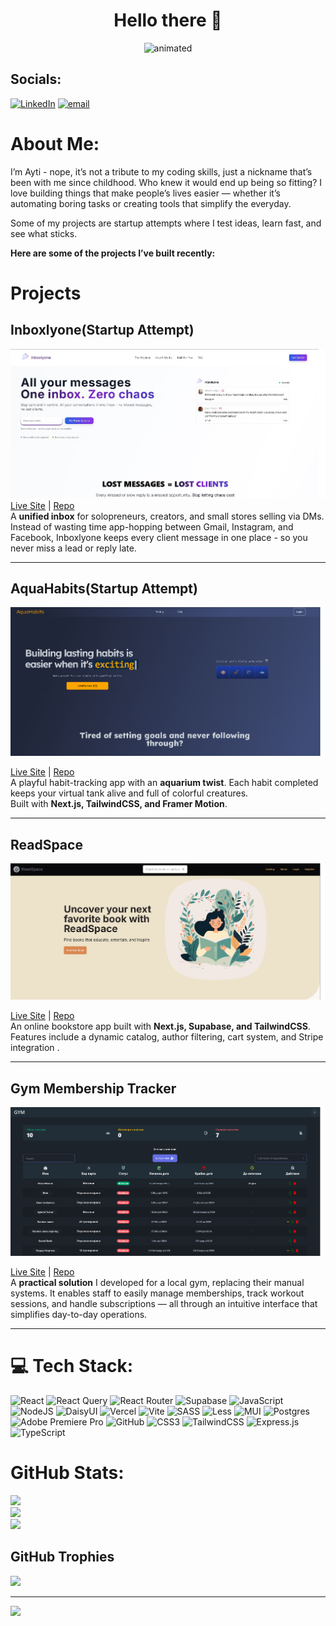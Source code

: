 
<h1 align="center">
   Hello there 👋
</h1>
 
<p align="center">
  <img src="https://media3.giphy.com/media/DwXOS8RqHocEM/giphy.gif" alt="animated" />
</p>

##  Socials:
[![LinkedIn](https://img.shields.io/badge/LinkedIn-%230077B5.svg?logo=linkedin&logoColor=white)](https://linkedin.com/in/ayturul-yumer) [![email](https://img.shields.io/badge/Email-D14836?logo=gmail&logoColor=white)](mailto:ayturulyumer@gmail.com) 

#  About Me:
I’m Ayti - nope, it’s not a tribute to my coding skills, just a nickname that’s been with me since childhood. Who knew it would end up being so fitting?
I love building things that make people’s lives easier — whether it’s automating boring tasks or creating tools that simplify the everyday.  

Some of my projects are startup attempts where I test ideas, learn fast, and see what sticks.  

**Here are some of the projects I’ve built recently:**


#  Projects

##  Inboxlyone(Startup Attempt)

![Inboxlyone Screenshot](https://github.com/ayturulyumer/ayturulyumer/blob/main/inboxly.jpg?raw=true)  
[Live Site](https://inboxly.one/) | [Repo](https://github.com/Advance-Digital-Edge/InboxlyOne)  
A **unified inbox** for solopreneurs, creators, and small stores selling via DMs. Instead of wasting time app-hopping between Gmail, Instagram, and Facebook, Inboxlyone keeps every client message in one place - so you never miss a lead or reply late.  

--- 

##  AquaHabits(Startup Attempt)

![AquaHabits Screenshot](https://github.com/ayturulyumer/ayturulyumer/blob/main/aquahabits.png?raw=true) 

[Live Site](https://habitect-9qgr.vercel.app/) | [Repo](https://github.com/ayturulyumer/Aquahabits)  
A playful habit-tracking app with an **aquarium twist**. Each habit completed keeps your virtual tank alive and full of colorful creatures.  
Built with **Next.js, TailwindCSS, and Framer Motion**.

---

##  ReadSpace
![ReadSpace Screenshot](https://github.com/ayturulyumer/ayturulyumer/blob/main/readspace.jpg?raw=true) 

[Live Site](https://read-space-alpha.vercel.app/) | [Repo](https://github.com/ayturulyumer/ReadSpace)  
An online bookstore app built with **Next.js, Supabase, and TailwindCSS**.  
Features include a dynamic catalog, author filtering, cart system, and Stripe integration .

---

##  Gym Membership Tracker
![Gym Membership Tracker Screenshot](https://github.com/ayturulyumer/ayturulyumer/blob/main/gymtracker.png?raw=true)

[Live Site](gym-membership-app-pk1n.vercel.app//) | [Repo](https://github.com/ayturulyumer/Gym-Membership-App)  
A **practical solution** I developed for a local gym, replacing their manual systems. It enables staff to easily manage memberships, track workout sessions, and handle subscriptions — all through an intuitive interface that simplifies day-to-day operations.  

---


# 💻 Tech Stack:
![React](https://img.shields.io/badge/react-%2320232a.svg?style=for-the-badge&logo=react&logoColor=%2361DAFB) ![React Query](https://img.shields.io/badge/-React%20Query-FF4154?style=for-the-badge&logo=react%20query&logoColor=white) ![React Router](https://img.shields.io/badge/React_Router-CA4245?style=for-the-badge&logo=react-router&logoColor=white) ![Supabase](https://img.shields.io/badge/Supabase-3ECF8E?style=for-the-badge&logo=supabase&logoColor=white) ![JavaScript](https://img.shields.io/badge/javascript-%23323330.svg?style=for-the-badge&logo=javascript&logoColor=%23F7DF1E) ![NodeJS](https://img.shields.io/badge/node.js-6DA55F?style=for-the-badge&logo=node.js&logoColor=white) ![DaisyUI](https://img.shields.io/badge/daisyui-5A0EF8?style=for-the-badge&logo=daisyui&logoColor=white) ![Vercel](https://img.shields.io/badge/vercel-%23000000.svg?style=for-the-badge&logo=vercel&logoColor=white) ![Vite](https://img.shields.io/badge/vite-%23646CFF.svg?style=for-the-badge&logo=vite&logoColor=white) ![SASS](https://img.shields.io/badge/SASS-hotpink.svg?style=for-the-badge&logo=SASS&logoColor=white) ![Less](https://img.shields.io/badge/less-2B4C80?style=for-the-badge&logo=less&logoColor=white) ![MUI](https://img.shields.io/badge/MUI-%230081CB.svg?style=for-the-badge&logo=mui&logoColor=white) ![Postgres](https://img.shields.io/badge/postgres-%23316192.svg?style=for-the-badge&logo=postgresql&logoColor=white) ![Adobe Premiere Pro](https://img.shields.io/badge/Adobe%20Premiere%20Pro-9999FF.svg?style=for-the-badge&logo=Adobe%20Premiere%20Pro&logoColor=white) ![GitHub](https://img.shields.io/badge/github-%23121011.svg?style=for-the-badge&logo=github&logoColor=white) ![CSS3](https://img.shields.io/badge/css3-%231572B6.svg?style=for-the-badge&logo=css3&logoColor=white) ![TailwindCSS](https://img.shields.io/badge/tailwindcss-%2338B2AC.svg?style=for-the-badge&logo=tailwind-css&logoColor=white) ![Express.js](https://img.shields.io/badge/express.js-%23404d59.svg?style=for-the-badge&logo=express&logoColor=%2361DAFB) ![TypeScript](https://img.shields.io/badge/typescript-%23007ACC.svg?style=for-the-badge&logo=typescript&logoColor=white)
#  GitHub Stats:
![](https://github-readme-stats.vercel.app/api?username=ayturulyumer&theme=blue_navy&hide_border=false&include_all_commits=true&count_private=true)<br/>
![](https://nirzak-streak-stats.vercel.app/?user=ayturulyumer&theme=blue_navy&hide_border=false)<br/>
![](https://github-readme-stats.vercel.app/api/top-langs/?username=ayturulyumer&theme=blue_navy&hide_border=false&include_all_commits=true&count_private=true&layout=compact)

##  GitHub Trophies
![](https://github-profile-trophy.vercel.app/?username=ayturulyumer&theme=aura&no-frame=false&no-bg=false&margin-w=4)

---
[![](https://visitcount.itsvg.in/api?id=ayturulyumer&icon=1&color=3)](https://visitcount.itsvg.in)

<!-- Proudly created with GPRM ( https://gprm.itsvg.in ) -->



